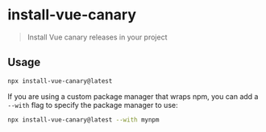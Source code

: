 # install-vue-canary

> Install Vue canary releases in your project

## Usage

```sh
npx install-vue-canary@latest
```

If you are using a custom package manager that wraps npm, you can add a `--with` flag to specify the package manager to use:

```sh
npx install-vue-canary@latest --with mynpm
```
